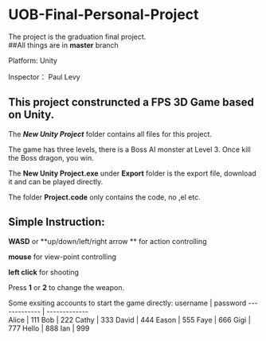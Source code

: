 # UOB-Final-Personal-Project  
The project is the graduation final project.  
##All things are in **master** branch

Platform: Unity  

Inspector：  Paul Levy  

## This project construncted a FPS 3D Game based on Unity.
The ***New Unity Project*** folder contains all files for this project. 

The game has three levels, there is a Boss AI monster at Level 3. Once kill the Boss dragon, you win.  

The **New Unity Project.exe** under **Export** folder is the export file, download it and can be played directly.  

The folder **Project.code** only contains the code, no ,el etc.  

## Simple Instruction:  
**WASD** or **up/down/left/right arrow ** for action controlling  

**mouse** for view-point controlling  

**left click** for shooting  

Press **1** or **2** to change the weapon.  

Some exsiting accounts to start the game directly:
username | password
------------- | -------------  
Alice | 111
Bob | 222
Cathy | 333
David | 444
Eason | 555
Faye | 666
Gigi | 777
Hello | 888
Ian | 999

